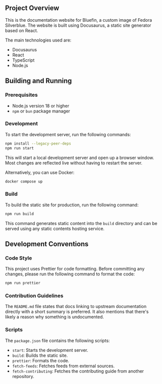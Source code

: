 ## Project Overview

This is the documentation website for Bluefin, a custom image of Fedora Silverblue. The website is built using Docusaurus, a static site generator based on React.

The main technologies used are:
- Docusaurus
- React
- TypeScript
- Node.js

## Building and Running

### Prerequisites
- Node.js version 18 or higher
- `npm` or `bun` package manager

### Development
To start the development server, run the following commands:

```bash
npm install --legacy-peer-deps
npm run start
```

This will start a local development server and open up a browser window. Most changes are reflected live without having to restart the server.

Alternatively, you can use Docker:
```bash
docker compose up
```

### Build
To build the static site for production, run the following command:

```bash
npm run build
```

This command generates static content into the `build` directory and can be served using any static contents hosting service.

## Development Conventions

### Code Style
This project uses Prettier for code formatting. Before committing any changes, please run the following command to format the code:

```bash
npm run prettier
```

### Contribution Guidelines
The `README.md` file states that docs linking to upstream documentation directly with a short summary is preferred. It also mentions that there's likely a reason why something is undocumented.

### Scripts
The `package.json` file contains the following scripts:
- `start`: Starts the development server.
- `build`: Builds the static site.
- `prettier`: Formats the code.
- `fetch-feeds`: Fetches feeds from external sources.
- `fetch-contributing`: Fetches the contributing guide from another repository.
